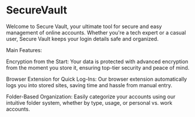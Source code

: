 # SecureVault

Welcome to Secure Vault, your ultimate tool for secure and easy management of online accounts. Whether you're a tech expert or a casual user, Secure Vault keeps your login details safe and organized.

Main Features:

Encryption from the Start: Your data is protected with advanced encryption from the moment you store it, ensuring top-tier security and peace of mind.

Browser Extension for Quick Log-Ins: Our browser extension automatically logs you into stored sites, saving time and hassle from manual entry.

Folder-Based Organization: Easily categorize your accounts using our intuitive folder system, whether by type, usage, or personal vs. work accounts.
